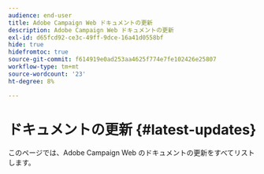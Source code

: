 ```yaml
---
audience: end-user
title: Adobe Campaign Web ドキュメントの更新
description: Adobe Campaign Web ドキュメントの更新
exl-id: d65fcd92-ce3c-49ff-9dce-16a41d0558bf
hide: true
hidefromtoc: true
source-git-commit: f614919e0ad253aa4625f774e7fe102426e25807
workflow-type: tm+mt
source-wordcount: '23'
ht-degree: 8%

---
```


# ドキュメントの更新 {#latest-updates}

このページでは、Adobe Campaign Web のドキュメントの更新をすべてリストします。
